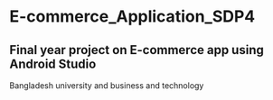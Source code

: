 # E-commerce_Application_SDP4 
## Final year project on E-commerce app using Android Studio
Bangladesh university and business and technology
